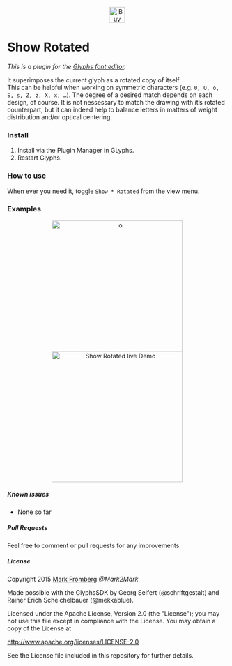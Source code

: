 <p align="center"> 
<a href='https://ko-fi.com/M4M580HG' target='_blank'><img height='36' style='border:0px;height:36px;' src='https://az743702.vo.msecnd.net/cdn/kofi1.png?v=0' border='0' alt='Buy Me a Coffee at ko-fi.com' /></a>
</p>

# Show Rotated

*This is a plugin for the [Glyphs font editor](http://glyphsapp.com/).*  

It superimposes the current glyph as a rotated copy of itself.  
This can be helpful when working on symmetric characters (e.g. `0, O, o, S, s, Z, z, X, x, …`). The degree of a desired match depends on each design, of course. It is not nessessary to match the drawing with it’s rotated counterpart, but it can indeed help to balance letters in matters of weight distribution and/or optical centering.

### Install

1. Install via the Plugin Manager in GLyphs.
2. Restart Glyphs.

### How to use

When ever you need it, toggle `Show * Rotated` from the view menu.

### Examples

<p align="center">

<img src="https://github.com/Mark2Mark/Glyphsapp-Plugins/blob/Screenshots/ShowRotated/Screenshots/ShowRotated03_Mark-Froemberg.gif" alt="o" height="300px">

<img src="https://raw.githubusercontent.com/Mark2Mark/Show-Rotated/master/Screenshots/ShowRotatedFlipped.gif" alt="Show Rotated live Demo" height="300px">

</p>

##### Known issues

- None so far

##### Pull Requests

Feel free to comment or pull requests for any improvements.

##### License

Copyright 2015 [Mark Frömberg](http://www.markfromberg.com/) *@Mark2Mark*

Made possible with the GlyphsSDK by Georg Seifert (@schriftgestalt) and Rainer Erich Scheichelbauer (@mekkablue).

Licensed under the Apache License, Version 2.0 (the "License");
you may not use this file except in compliance with the License.
You may obtain a copy of the License at

http://www.apache.org/licenses/LICENSE-2.0

See the License file included in this repository for further details.
